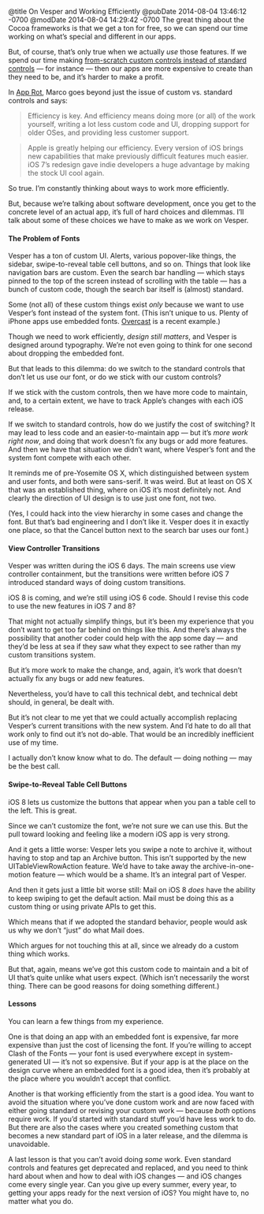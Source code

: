 @title On Vesper and Working Efficiently
@pubDate 2014-08-04 13:46:12 -0700
@modDate 2014-08-04 14:29:42 -0700
The great thing about the Cocoa frameworks is that we get a ton for free, so we can spend our time working on what’s special and different in our apps.

But, of course, that’s only true when we actually <em>use</em> those features. If we spend our time making <a href="http://inessential.com/2014/07/10/standard_controls">from-scratch custom controls instead of standard controls</a> — for instance — then our apps are more expensive to create than they need to be, and it’s harder to make a profit.

In <a href="http://www.marco.org/2014/07/28/app-rot">App Rot</a>, Marco goes beyond just the issue of custom vs. standard controls and says:

>Efficiency is key. And efficiency means doing more (or all) of the work yourself, writing a lot less custom code and UI, dropping support for older OSes, and providing less customer support.

>Apple is greatly helping our efficiency. Every version of iOS brings new capabilities that make previously difficult features much easier. iOS 7’s redesign gave indie developers a huge advantage by making the stock UI cool again.

So true. I’m constantly thinking about ways to work more efficiently.

But, because we’re talking about software development, once you get to the concrete level of an actual app, it’s full of hard choices and dilemmas. I’ll talk about some of these choices we have to make as we work on Vesper.

#### The Problem of Fonts

Vesper has a ton of custom UI. Alerts, various popover-like things, the sidebar, swipe-to-reveal table cell buttons, and so on. Things that look like navigation bars are custom. Even the search bar handling — which stays pinned to the top of the screen instead of scrolling with the table — has a bunch of custom code, though the search bar itself is (almost) standard.

Some (not all) of these custom things exist *only* because we want to use Vesper’s font instead of the system font. (This isn’t unique to us. Plenty of iPhone apps use embedded fonts. <a href="https://overcast.fm">Overcast</a> is a recent example.)

Though we need to work efficiently, <em>design still matters</em>, and Vesper is designed around typography. We’re not even going to think for one second about dropping the embedded font.

But that leads to this dilemma: do we switch to the standard controls that don’t let us use our font, or do we stick with our custom controls?

If we stick with the custom controls, then we have more code to maintain, and, to a certain extent, we have to track Apple’s changes with each iOS release.

If we switch to standard controls, how do we justify the cost of switching? It may lead to less code and an easier-to-maintain app — but it’s <em>more work right now</em>, and doing that work doesn’t fix any bugs or add more features. And then we have that situation we didn’t want, where Vesper’s font and the system font compete with each other.

It reminds me of pre-Yosemite OS X, which distinguished between system and user fonts, and both were sans-serif. It was weird. But at least on OS X that was an established thing, where on iOS it’s most definitely not. And clearly the direction of UI design is to use just one font, not two.

(Yes, I could hack into the view hierarchy in some cases and change the font. But that’s bad engineering and I don’t like it. Vesper does it in exactly one place, so that the Cancel button next to the search bar uses our font.)

#### View Controller Transitions

Vesper was written during the iOS 6 days. The main screens use view controller containment, but the transitions were written before iOS 7 introduced standard ways of doing custom transitions.

iOS 8 is coming, and we’re still using iOS 6 code. Should I revise this code to use the new features in iOS 7 and 8?

That might not actually simplify things, but it’s been my experience that you don’t want to get too far behind on things like this. And there’s always the possibility that another coder could help with the app some day — and they’d be less at sea if they saw what they expect to see rather than my custom transitions system.

But it’s more work to make the change, and, again, it’s work that doesn’t actually fix any bugs or add new features.

Nevertheless, you’d have to call this technical debt, and technical debt should, in general, be dealt with.

But it’s not clear to me yet that we could actually accomplish replacing Vesper’s current transitions with the new system. And I’d hate to do all that work only to find out it’s not do-able. That would be an incredibly inefficient use of my time.

I actually don’t know know what to do. The default — doing nothing — may be the best call.

#### Swipe-to-Reveal Table Cell Buttons

iOS 8 lets us customize the buttons that appear when you pan a table cell to the left. This is great.

Since we can’t customize the font, we’re not sure we can use this. But the pull toward looking and feeling like a modern iOS app is very strong.

And it gets a little worse: Vesper lets you swipe a note to archive it, without having to stop and tap an Archive button. This isn’t supported by the new UITableViewRowAction  feature. We’d have to take away the archive-in-one-motion feature — which would be a shame. It’s an integral part of Vesper.

And then it gets just a little bit worse still: Mail on iOS 8 *does* have the ability to keep swiping to get the default action. Mail must be doing this as a custom thing or using private APIs to get this.

Which means that if we adopted the standard behavior, people would ask us why we don’t “just” do what Mail does.

Which argues for not touching this at all, since we already do a custom thing which works.

But that, again, means we’ve got this custom code to maintain and a bit of UI that’s quite unlike what users expect. (Which isn’t necessarily the worst thing. There can be good reasons for doing something different.)

#### Lessons

You can learn a few things from my experience.

One is that doing an app with an embedded font is expensive, far more expensive than just the cost of licensing the font. If you’re willing to accept Clash of the Fonts — your font is used everywhere except in system-generated UI — it’s not so expensive. But if your app is at the place on the design curve where an embedded font is a good idea, then it’s probably at the place where you wouldn’t accept that conflict.

Another is that working efficiently from the start is a good idea. You want to avoid the situation where you’ve done custom work and are now faced with either going standard or revising your custom work — because *both* options require work. If you’d started with standard stuff you’d have less work to do. But there are also the cases where you created something custom that becomes a new standard part of iOS in a later release, and the dilemma is unavoidable.

A last lesson is that you can’t avoid doing <em>some</em> work. Even standard controls and features get deprecated and replaced, and you need to think hard about when and how to deal with iOS changes — and iOS changes come every single year. Can you give up every summer, every year, to getting your apps ready for the next version of iOS? You might have to, no matter what you do.
